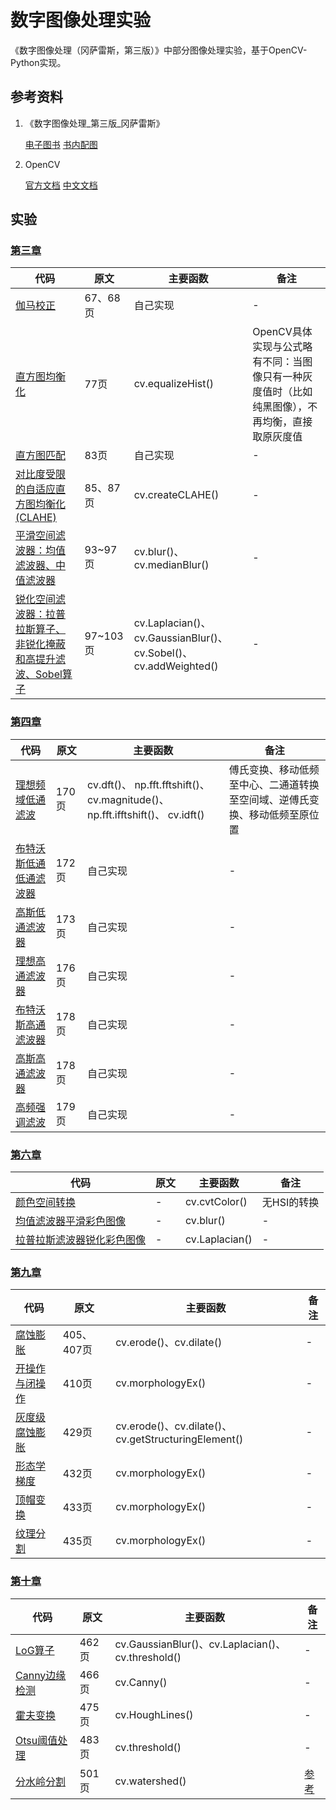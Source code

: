 # 数字图像处理实验

《数字图像处理（冈萨雷斯，第三版）》中部分图像处理实验，基于OpenCV-Python实现。

## 参考资料

1. 《数字图像处理_第三版_冈萨雷斯》

   [电子图书](./book/数字图像处理_第三版_冈萨雷斯.pdf)
   [书内配图](https://www.imageprocessingplace.com/DIP-3E/dip3e_book_images_downloads.htm)
2. OpenCV

   [官方文档](https://docs.opencv.org/4.7.0/d6/d00/tutorial_py_root.html)
   [中文文档](./book/opencv4.1中文文档.pdf)

## 实验

### [第三章](./src/CH03)

| 代码                                                             | 原文      | 主要函数                                                            | 备注                                                 |
|----------------------------------------------------------------|---------|-----------------------------------------------------------------|----------------------------------------------------|
| [伽马校正](./src/CH03/ch03_2_3.py)                                 | 67、68页  | 自己实现                                                            | -                                                  |
| [直方图均衡化](./src/CH03/ch03_3_1.py)                               | 77页     | cv.equalizeHist()                                               | OpenCV具体实现与公式略有不同：当图像只有一种灰度值时（比如纯黑图像），不再均衡，直接取原灰度值 |
| [直方图匹配](./src/CH03/ch03_3_2.py)                                | 83页     | 自己实现                                                            | -                                                  |
| [对比度受限的自适应直方图均衡化(CLAHE)](./src/CH03/ch03_3_3.py)               | 85、87页  | cv.createCLAHE()                                                | -                                                  |
| [平滑空间滤波器：均值滤波器、中值滤波器](./src/CH03/ch03_5_all.py)                | 93~97 页 | cv.blur()、 cv.medianBlur()                                      | -                                                  |         
| [锐化空间滤波器：拉普拉斯算子、非锐化掩蔽和高提升滤波、Sobel算子](./src/CH03/ch03_6_all.py) | 97~103页 | cv.Laplacian()、 cv.GaussianBlur()、 cv.Sobel()、 cv.addWeighted() | -                                                  |

### [第四章](./src/CH04)

| 代码                                     | 原文   | 主要函数                                                                       | 备注                                    |
|----------------------------------------|------|----------------------------------------------------------------------------|---------------------------------------|
| [理想频域低通滤波](./src/CH04/ch04_08_1.py)    | 170页 | cv.dft()、 np.fft.fftshift()、 cv.magnitude()、 np.fft.ifftshift()、 cv.idft() | 傅氏变换、移动低频至中心、二通道转换至空间域、逆傅氏变换、移动低频至原位置 |
| [布特沃斯低通低通滤波器](./src/CH04/ch04_08_2.py) | 172页 | 自己实现                                                                       | -                                     |
| [高斯低通滤波器](./src/CH04/ch04_08_3.py)     | 173页 | 自己实现                                                                       | -                                     |
| [理想高通滤波器](./src/CH04/ch04_09_1.py)     | 176页 | 自己实现                                                                       | -                                     |
| [布特沃斯高通滤波器](./src/CH04/ch04_09_2.py)   | 178页 | 自己实现                                                                       | -                                     |
| [高斯高通滤波器](./src/CH04/ch04_09_3.py)     | 178页 | 自己实现                                                                       | -                                     |
| [高频强调滤波](./src/CH04/ch04_09_5.py)      | 179页 | 自己实现                                                                       | -                                     |

### [第六章](./src/CH06)

| 代码                                      | 原文 | 主要函数           | 备注      |
|-----------------------------------------|----|----------------|---------|
| [颜色空间转换](./src/CH06/ch06_2_all.py)      | -  | cv.cvtColor()  | 无HSI的转换 |
| [均值滤波器平滑彩色图像](./src/CH06/ch06_6_1.py)   | -  | cv.blur()      | -       |
| [拉普拉斯滤波器锐化彩色图像](./src/CH06/ch06_6_2.py) | -  | cv.Laplacian() | -       |

### [第九章](./src/CH09)

| 代码                                  | 原文       | 主要函数                                              | 备注 |
|-------------------------------------|----------|---------------------------------------------------|----|
| [腐蚀膨胀](./src/CH09/ch09_2_all.py)    | 405、407页 | cv.erode()、cv.dilate()                            | -  |
| [开操作与闭操作](./src/CH09/ch09_3_all.py) | 410页     | cv.morphologyEx()                                 | -  |
| [灰度级腐蚀膨胀](./src/CH09/ch09_6_1.py)   | 429页     | cv.erode()、cv.dilate()、cv.getStructuringElement() | -  |
| [形态学梯度](./src/CH09/ch09_6_3_2.py)   | 432页     | cv.morphologyEx()                                 | -  |
| [顶帽变换](./src/CH09/ch09_6_3_3.py)    | 433页     | cv.morphologyEx()                                 | -  |
| [纹理分割](./src/CH09/ch09_6_3_5.py)    | 435页     | cv.morphologyEx()                                 | -  |

### [第十章](./src/CH10)

| 代码                                    | 原文   | 主要函数                                            | 备注                                          |
|---------------------------------------|------|-------------------------------------------------|---------------------------------------------|
| [LoG算子](./src/CH10/ch10_2_6_1.py)     | 462页 | cv.GaussianBlur()、cv.Laplacian()、cv.threshold() | -                                           |
| [Canny边缘检测](./src/CH10/ch10_2_6_2.py) | 466页 | cv.Canny()                                      | -                                           |
| [霍夫变换](./src/CH10/ch10_2_7.py)        | 475页 | cv.HoughLines()                                 | -                                           |
| [Otsu阈值处理](./src/CH10/ch10_3_2.py)    | 483页 | cv.threshold()                                  | -                                           |
| [分水岭分割](./src/CH10/ch10_5_3.py)       | 501页 | cv.watershed()                                  | [参考](https://zhuanlan.zhihu.com/p/67741538) |

